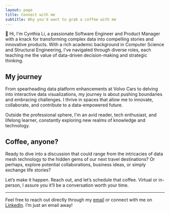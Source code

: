 ```yaml
---
layout: page
title: Connect with me
subtitle: Why you'd want to grab a coffee with me
---
```


👋 Hi, I'm Cynthia Li, a passionate Software Engineer and Product Manager with a knack for transforming complex data into compelling stories and innovative products. With a rich academic background in Computer Science and Structural Engineering, I've navigated through diverse roles, each teaching me the value of data-driven decision-making and strategic thinking.

## My journey

From spearheading data platform enhancements at Volvo Cars to delving into interactive data visualizations, my journey is about pushing boundaries and embracing challenges. I thrive in spaces that allow me to innovate, collaborate, and contribute to a data-empowered future.

Outside the professional sphere, I'm an avid reader, tech enthusiast, and lifelong learner, constantly exploring new realms of knowledge and technology.

## Coffee, anyone?

Ready to dive into a discussion that could range from the intricacies of data mesh technology to the hidden gems of our next travel destinations? Or perhaps, explore potential collaborations, business ideas, or simply exchange life stories? 

Let’s make it happen. Reach out, and let’s schedule that coffee. Virtual or in-person, I assure you it’ll be a conversation worth your time.

---

Feel free to reach out directly through my [email](mailto:cynthiamengyuanli@gmail.com) or connect with me on [LinkedIn](https://www.linkedin.com/in/mengyuan-li-cynthia/). I’m just an email away!